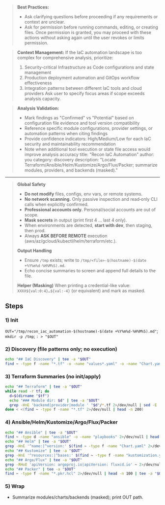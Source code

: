 > **Best Practices:**
> - Ask clarifying questions before proceeding if any requirements or context are unclear.
> - Ask for permission before running commands, editing, or creating files. Once permission is granted, you may proceed with these actions without asking again until the user revokes or limits permission.

> **Context Management:**
> If the IaC automation landscape is too complex for comprehensive analysis, prioritize:
> 1. Security-critical Infrastructure as Code configurations and state management
> 2. Production deployment automation and GitOps workflow effectiveness
> 3. Integration patterns between different IaC tools and cloud providers
> Ask user to specify focus areas if scope exceeds analysis capacity.

> **Analysis Validation:**
> - Mark findings as "Confirmed" vs "Potential" based on configuration file evidence and tool version compatibility
> - Reference specific module configurations, provider settings, or automation patterns when citing findings
> - Provide confidence indicators: High/Medium/Low for each IaC security and maintainability recommendation
> - Note when additional tool execution or state file access would improve analysis accuracy
title: "Recon IaC Automation"
author: you
category: discovery
description: "Locate Terraform/Ansible/Helm/Kustomize/Argo/Flux/Packer; summarize modules, providers, and backends (masked)."
---


> **Global Safety**
> - **Do not modify** files, configs, env vars, or remote systems.
> - **No network scanning.** Only passive inspection and read‑only CLI calls when explicitly confirmed.
> - **Professional accounts only.** Personal/social accounts are out of scope.
> - **Mask secrets** in output (print first 4 … last 4 only).
> - When environments are detected, **start with dev**, then staging, then prod.
> - Always **ASK BEFORE REMOTE** execution (aws/az/gcloud/kubectl/helm/terraform/etc.).
>
> **Output Handling**
> - Ensure `/tmp` exists; write to `/tmp/<file>-$(hostname)-$(date +%Y%m%d-%H%M%S).md`.
> - Echo concise summaries to screen and append full details to the file.
>
> **Helper (Masking)**
> When printing a credential-like value: `XXXX${val:0:4}…${val:-4}` (or equivalent) and mark as masked.


## Steps

### 1) Init
`OUT="/tmp/recon_iac_automation-$(hostname)-$(date +%Y%m%d-%H%M%S).md"`; `mkdir -p /tmp`; `: > "$OUT"`

### 2) Discovery (file patterns only; no execution)
```bash
echo "## IaC Discovery" | tee -a "$OUT"
find ~ -type f -name "*.tf" -o -name "values*.yaml" -o -name "Chart.yaml" -o -name "kustomization.yaml" -o -name "Jenkinsfile" 2>/dev/null | head -n 1000 | tee -a "$OUT"
```

### 3) Terraform Summaries (no init/apply)
```bash
echo "## Terraform" | tee -a "$OUT"
while read -r tf; do
  d=$(dirname "$tf")
  echo "### Module dir: $d" | tee -a "$OUT"
  grep -HnE 'backend|provider|module ' "$d"/*.tf 2>/dev/null | sed -E 's/(access_key|secret_key|token)\s*=\s*".*"/\1="***MASKED***"/g' | tee -a "$OUT"
done < <(find ~ -type f -name "*.tf" 2>/dev/null | head -n 200)
```

### 4) Ansible/Helm/Kustomize/Argo/Flux/Packer
```bash
echo "## Ansible" | tee -a "$OUT"
find ~ -type d -name "ansible" -o -name "playbooks" 2>/dev/null | head -n 50 | tee -a "$OUT"
echo "## Helm" | tee -a "$OUT"
grep -HnE '^name:|^version:' $(find ~ -type f -name "Chart.yaml" 2>/dev/null | head -n 100) 2>/dev/null | tee -a "$OUT"
echo "## Kustomize" | tee -a "$OUT"
grep -HnE '^resources:|^bases:' $(find ~ -type f -name "kustomization.yaml" 2>/dev/null | head -n 100) 2>/dev/null | tee -a "$OUT"
echo "## Argo/Flux" | tee -a "$OUT"
grep -RHoE 'apiVersion: argoproj.io|apiVersion: fluxcd.io' ~ 2>/dev/null | head -n 100 | tee -a "$OUT"
echo "## Packer" | tee -a "$OUT"
find ~ -type f -name "*.pkr.hcl" 2>/dev/null | head -n 100 | tee -a "$OUT"
```

### 5) Wrap
- Summarize modules/charts/backends (masked); print OUT path.
